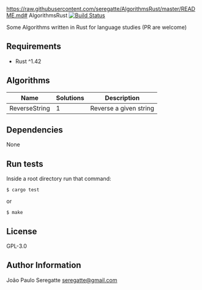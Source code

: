 https://raw.githubusercontent.com/seregatte/AlgorithmsRust/master/README.md# AlgorithmsRust [![Build Status](https://travis-ci.org/seregatte/AlgorithmsRust.svg?branch=master)](https://travis-ci.org/seregatte/AlgorithmsRust)

Some Algorithms written in Rust for language studies (PR are welcome)

## Requirements

- Rust ^1.42

## Algorithms

| Name 						          | Solutions 								            | Description 										                  |
|---------------------------|---------------------------------------|---------------------------------------------------|
| ReverseString			        | 1 								                    | Reverse a given string            								|       

Dependencies
------------

None


Run tests
----------------

Inside a root directory run that command:

```shell
$ cargo test
```

or

```shell
$ make
```

License
-------

GPL-3.0

Author Information
------------------
João Paulo Seregatte <seregatte@gmail.com>
